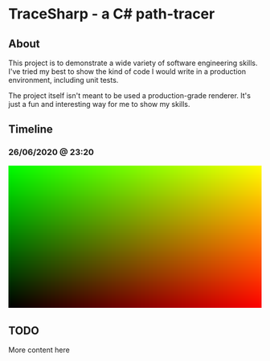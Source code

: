 # TraceSharp - a C# path-tracer
## About
This project is to demonstrate a wide variety of software engineering skills.
I've tried my best to show the kind of code I would write in a production environment, including unit tests.

The project itself isn't meant to be used a production-grade renderer. It's just a fun and interesting way for me to show my skills.

## Timeline
### 26/06/2020 @ 23:20
![UV coordinates](./Media/0_uv_coordinates.png)

## TODO
More content here
